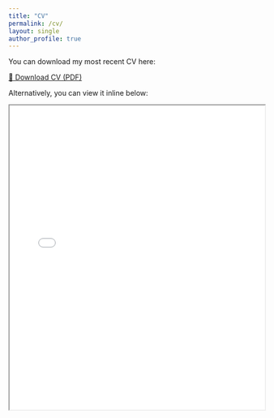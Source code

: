 ```yaml
---
title: "CV"
permalink: /cv/
layout: single
author_profile: true
---
```


You can download my most recent CV here:

[📄 Download CV (PDF)](/aba-portfolio/assets/files/AbenaBoadi_CV_June2025.pdf)

Alternatively, you can view it inline below:

<iframe src="/assets/files/AbenaBoadi_CV_June2025.pdf" width="100%" height="600px">
  <p>Your browser does not support PDFs. Please download the PDF to view it: <a href="/aba-portfolio/assets/files/abena_cv.pdf">Download PDF</a>.</p>
</iframe>
